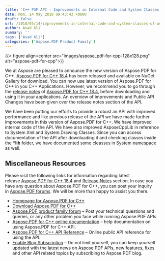 ```yaml
---
title: 'C++ PDF API - Improvements in Internal Code and System Classes'
date: Mon, 14 May 2018 09:43:43 +0000
draft: false
url: /2018/05/14/improvements-in-internal-code-and-system-classes-of-aspose.pdf-for-c/
author: Asad Ali
summary: ''
tags: ['Asad Ali']
categories: ['Aspose.PDF Product Family']
---
```




{{< figure align=center src="images/aspose_pdf-for-cpp-128x128.png" alt="aspose-pdf-for-cpp">}}


We at Aspose are pleased to announce the new version of Aspose.PDF for C++. [Aspose.PDF for C++ 18.4][1] has been released and available on NuGet Gallery for download. You can now use latest version of Aspose.PDF for C++ in you C++ Applications. However, we recommend you to go through the [release notes][2] of [Aspose.PDF for C++ 18.4][3], before downloading and using it in your applications. An overview of improvements and Public API Changes have been given over the release notes section of the API.

We have been putting our efforts to provide a robust an API with improved performance and like previous release of the API we have made further improvements in this version of Aspose.PDF for C++. We have improved internal code of the API. We have also improved AsposeCppLib in reference to System.Xml and System.Drawing Classes. Since you can access documentation of the API after downloading it and checking classes inside the **\*lib** folder, we have documented some cleasses in System namespace as well.

## Miscellaneous Resources

Please visit the following links for information regarding latest release [Aspose.PDF for C++ 18.4][4] and [Release Notes][5] section. In case you have any question about Aspose.PDF for C++, you can post your inquiry in [Aspose.PDF forums][6]. We will be more than happy to assist you there.

*   [Homepage for Aspose.PDF for C++][7]
*   [Download Aspose.PDF for C++][8]
*   [Aspose.PDF product family forum][9] – Post your technical questions and queries, or any other problem you face while running Aspose.PDF APIs.
*   [Aspose.PDF for C++ online documentation][10] – help documentation on using Aspose.PDF for C++ API.
*   [Aspose.PDF for C++ API Reference][11] – Online public API reference for using the API.
*   [Enable Blog Subscription][12] – Do not limit yourself, you can keep yourself updated with the latest news on Aspose.PDF APIs, new features, fixes and other API related topics by subscribing to Aspose.PDF blog.




[1]: https://www.nuget.org/packages/Aspose.PDF.Cpp/18.4.0
[2]: https://docs.aspose.com/pdf/cpp/aspose-pdf-for-cpp-18-4-release-notes/
[3]: https://www.nuget.org/packages/Aspose.PDF.Cpp/18.4.0
[4]: https://www.nuget.org/packages/Aspose.PDF.Cpp/18.4.0
[5]: https://docs.aspose.com/pdf/cpp/aspose-pdf-for-cpp-18-4-release-notes/
[6]: https://forum.aspose.com/c/pdf
[7]: https://products.aspose.com/pdf/cpp
[8]: https://www.nuget.org/packages/Aspose.PDF.Cpp/18.4.0
[9]: https://forum.aspose.com/c/pdf
[10]: https://docs.aspose.com/pdf/cpp/
[11]: https://apireference.aspose.com/cpp/pdf
[12]: https://blog.aspose.com/category/aspose-products/aspose-pdf-product-family/




